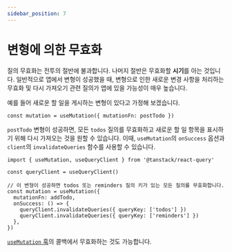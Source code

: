 ```yaml
---
sidebar_position: 7
---
```


# 변형에 의한 무효화

질의 무효화는 전투의 절반에 불과합니다. 나머지 절반은 무효화할 **시기**를 아는 것입니다. 일반적으로 앱에서 변형이 성공했을 때, 변형으로 인한 새로운 변경 사항을 처리하는 무효화 및 다시 가져오기 관련 질의가 앱에 있을 가능성이 매우 높습니다.

예를 들어 새로운 할 일을 게시하는 변형이 있다고 가정해 보겠습니다.

```tsx
const mutation = useMutation({ mutationFn: postTodo })
```

`postTodo` 변형이 성공하면, 모든 `todos` 질의를 무효화하고 새로운 할 일 항목을 표시하기 위해 다시 가져오는 것을 원할 수 있습니다. 이때, `useMutation`의 `onSuccess` 옵션과 `client`의 `invalidateQueries` 함수를 사용할 수 있습니다.

```tsx
import { useMutation, useQueryClient } from '@tanstack/react-query'

const queryClient = useQueryClient()

// 이 변형이 성공하면 todos 또는 reminders 질의 키가 있는 모든 질의를 무효화합니다.
const mutation = useMutation({
  mutationFn: addTodo,
  onSuccess: () => {
    queryClient.invalidateQueries({ queryKey: ['todos'] })
    queryClient.invalidateQueries({ queryKey: ['reminders'] })
  },
})
```

[`useMutation` 훅](./mutations.md)의 콜백에서 무효화하는 것도 가능합니다.

